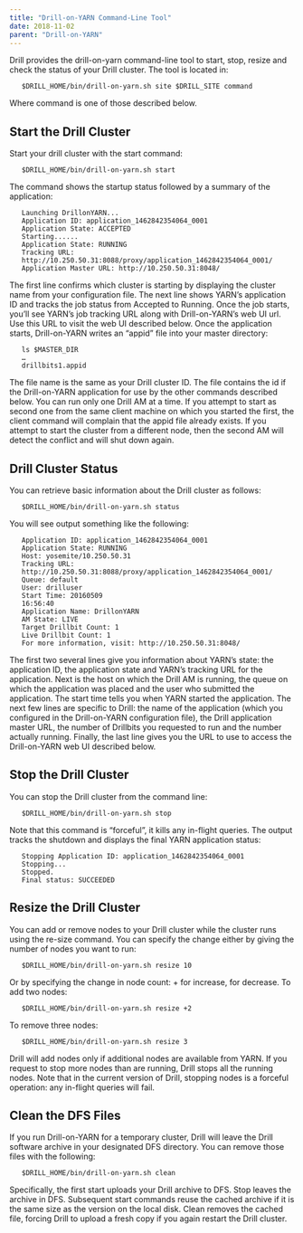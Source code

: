 ```yaml
---
title: "Drill-on-YARN Command-Line Tool"
date: 2018-11-02
parent: "Drill-on-YARN"
---  
```


Drill provides the drill-on-yarn command-line tool to start, stop, resize and check the status of your Drill cluster. The tool is located in:  

       $DRILL_HOME/bin/drill-on-yarn.sh site $DRILL_SITE command

Where command is one of those described below.  

## Start the Drill Cluster  

Start your drill cluster with the start command:  

       $DRILL_HOME/bin/drill-on-yarn.sh start  

The command shows the startup status followed by a summary of the application:  

       Launching DrillonYARN...
       Application ID: application_1462842354064_0001
       Application State: ACCEPTED
       Starting......
       Application State: RUNNING
       Tracking URL:
       http://10.250.50.31:8088/proxy/application_1462842354064_0001/
       Application Master URL: http://10.250.50.31:8048/


The first line confirms which cluster is starting by displaying the cluster name from your
configuration file. The next line shows YARN’s application ID and tracks the job status from
Accepted to Running. Once the job starts, you’ll see YARN’s job tracking URL along with
Drill-on-YARN’s web UI url. Use this URL to visit the web UI described below. Once the application starts, Drill-on-YARN writes an “appid” file into your master directory:  

       ls $MASTER_DIR
       …
       drillbits1.appid  

The file name is the same as your Drill cluster ID. The file contains the id if the Drill-on-YARN application for use by the other commands described below. You can run only one Drill AM at a time. If you attempt to start as second one from the same client machine on which you started the first, the client command will complain that the appid file already exists. If you attempt to start the cluster from a different node, then the second AM will detect the conflict and will shut down again.  

## Drill Cluster Status 

You can retrieve basic information about the Drill cluster as follows:

       $DRILL_HOME/bin/drill-on-yarn.sh status

You will see output something like the following:  

       Application ID: application_1462842354064_0001
       Application State: RUNNING
       Host: yosemite/10.250.50.31
       Tracking URL:
       http://10.250.50.31:8088/proxy/application_1462842354064_0001/
       Queue: default
       User: drilluser
       Start Time: 20160509
       16:56:40
       Application Name: DrillonYARN
       AM State: LIVE
       Target Drillbit Count: 1
       Live Drillbit Count: 1
       For more information, visit: http://10.250.50.31:8048/  


The first two several lines give you information about YARN’s state: the application ID, the
application state and YARN’s tracking URL for the application. Next is the host on which the Drill AM is running, the queue on which the application was placed and the user who submitted the application. The start time tells you when YARN started the application.
The next few lines are specific to Drill: the name of the application (which you configured in the Drill-on-YARN configuration file), the Drill application master URL, the number of Drillbits you requested to run and the number actually running. Finally, the last line gives you the URL to use to access the Drill-on-YARN web UI described below.  

## Stop the Drill Cluster
You can stop the Drill cluster from the command line:  

       $DRILL_HOME/bin/drill-on-yarn.sh stop  

Note that this command is “forceful”, it kills any in-flight queries. The output tracks the shutdown and displays the final YARN application status:  

       Stopping Application ID: application_1462842354064_0001
       Stopping...
       Stopped.
       Final status: SUCCEEDED  

## Resize the Drill Cluster
You can add or remove nodes to your Drill cluster while the cluster runs using the re-size
command. You can specify the change either by giving the number of nodes you want to run:  

       $DRILL_HOME/bin/drill-on-yarn.sh resize 10  

Or by specifying the change in node count: + for increase, for decrease. To add two nodes:  

       $DRILL_HOME/bin/drill-on-yarn.sh resize +2  

To remove three nodes:  

       $DRILL_HOME/bin/drill-on-yarn.sh resize 3  

Drill will add nodes only if additional nodes are available from YARN. If you request to stop more nodes than are running, Drill stops all the running nodes. Note that in the current version of Drill, stopping nodes is a forceful operation: any in-flight queries will fail.  

## Clean the DFS Files  

If you run Drill-on-YARN for a temporary cluster, Drill will leave the Drill software archive in your designated DFS directory. You can remove those files with the following:  

       $DRILL_HOME/bin/drill-on-yarn.sh clean  

Specifically, the first start uploads your Drill archive to DFS. Stop leaves the archive in DFS. Subsequent start commands reuse the cached archive if it is the same size as the version on the local disk. Clean removes the cached file, forcing Drill to upload a fresh copy if you again restart the Drill cluster.